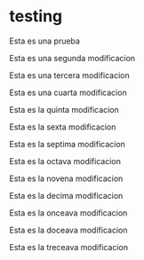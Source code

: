 # testing
Esta es una prueba

Esta es una segunda modificacion

Esta es una tercera modificacion

Esta es una cuarta modificacion

Esta es la quinta modificacion

Esta es la sexta modificacion

Esta es la septima modificacion

Esta es la octava modificacion

Esta es la novena modificacion

Esta es la decima modificacion

Esta es la onceava modificacion

Esta es la doceava modificacion

Esta es la treceava modificacion

